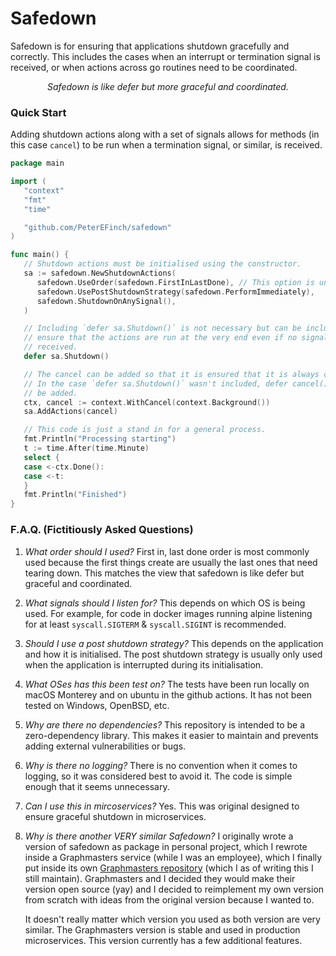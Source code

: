 # Safedown

Safedown is for ensuring that applications shutdown gracefully and correctly. This includes the cases when an interrupt
or termination signal is received, or when actions across go routines need to be coordinated.

<p align="center">
<em>
Safedown is like defer but more graceful and coordinated.
</em>
</p>

### Quick Start

Adding shutdown actions along with a set of signals allows for methods (in this case `cancel`) to be run when a
termination signal, or similar, is received.

```go
package main

import (
   "context"
   "fmt"
   "time"

   "github.com/PeterEFinch/safedown"
)

func main() {
   // Shutdown actions must be initialised using the constructor.  
   sa := safedown.NewShutdownActions(
      safedown.UseOrder(safedown.FirstInLastDone), // This option is unnecessary because it is the default.
      safedown.UsePostShutdownStrategy(safedown.PerformImmediately),
      safedown.ShutdownOnAnySignal(),
   )

   // Including `defer sa.Shutdown()` is not necessary but can be included to 
   // ensure that the actions are run at the very end even if no signal is 
   // received.
   defer sa.Shutdown()

   // The cancel can be added so that it is ensured that it is always called.
   // In the case `defer sa.Shutdown()` wasn't included, defer cancel() should
   // be added.
   ctx, cancel := context.WithCancel(context.Background())
   sa.AddActions(cancel)

   // This code is just a stand in for a general process.
   fmt.Println("Processing starting")
   t := time.After(time.Minute)
   select {
   case <-ctx.Done():
   case <-t:
   }
   fmt.Println("Finished")
}
```

### F.A.Q. (Fictitiously Asked Questions)

1. *What order should I used?*
   First in, last done order is most commonly used because the first things create are usually the last ones that need
   tearing down. This matches the view that safedown is like defer but graceful and coordinated.

2. *What signals should I listen for?*
   This depends on which OS is being used. For example, for code in docker images running alpine listening for at
   least `syscall.SIGTERM` & `syscall.SIGINT` is recommended.

3. *Should I use a post shutdown strategy?*
   This depends on the application and how it is initialised. The post shutdown strategy is usually only used when the
   application is interrupted during its initialisation.

4. *What OSes has this been test on?*
   The tests have been run locally on macOS Monterey and on ubuntu in the github actions. It has not been tested on
   Windows, OpenBSD, etc.

5. *Why are there no dependencies?*
   This repository is intended to be a zero-dependency library. This makes it easier to maintain and prevents adding
   external vulnerabilities or bugs.

6. *Why is there no logging?*
   There is no convention when it comes to logging, so it was considered best to avoid it. The code is simple enough
   that it seems unnecessary.

7. *Can I use this in mircoservices?*
   Yes. This was original designed to ensure graceful shutdown in microservices.

8. *Why is there another VERY similar Safedown?*
   I originally wrote a version of safedown as package in personal project, which I rewrote inside a Graphmasters
   service (while I was an employee), which I finally put inside its
   own [Graphmasters repository](github.com/Graphmasters/safedown) (which I as of writing this I still maintain).
   Graphmasters and I decided they would make their version open source (yay) and I decided to reimplement my own
   version from scratch with ideas from the original version because I wanted to.

   It doesn't really matter which version you used as both version are very similar. The Graphmasters version is stable
   and used in production microservices. This version currently has a few additional features.